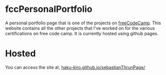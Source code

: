 # fccPersonalPortfolio

A personal portfolio page that is one of the projects on [freeCodeCamp](https://freecodecamp.org).
This website contains all the other projects that I've worked on for the various certifications on free code camp. It is currently hosted using github pages.

# Hosted

You can access the site at, [haku-kiro.github.io/sebastianThrunPage/](https://haku-kiro.github.io/sebastianThrunPage/)
